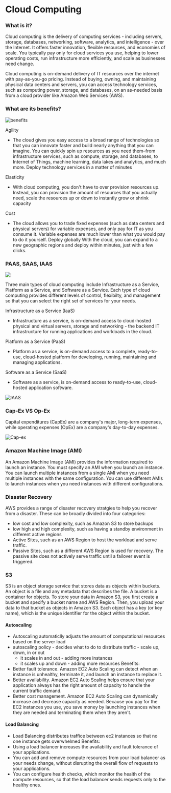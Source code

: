 # Cloud Computing
### What is it?
Cloud computing is the delivery of computing services - including servers, storage, databases, networking, software, analytics, and intelligence - over the Internet. It offers faster innovation, flexible resources, and economies of scale. You typically pay only for cloud services you use, helping to lower operating costs, run infrastructure more efficiently, and scale as businesses need change.

Cloud computing is on-demand delivery of IT resources over the internet with pay-as-you-go pricing. Instead of buying, owning, and maintaining physical data centers and servers, you can access technology services, such as computing power, storage, and databases, on an as-needed basis from a cloud provider like Amazon Web Services (AWS).

### What are its benefits?

![benefits](https://thinkitsolutions.com/wp-content/uploads/2019/02/Benefits-of-Cloud-Computing.png)

Agility
- The cloud gives you easy access to a broad range of technologies so that you can innovate faster and build nearly anything that you can imagine. You can quickly spin up resources as you need them–from infrastructure services, such as compute, storage, and databases, to Internet of Things, machine learning, data lakes and analytics, and much more.
Deploy technology services in a matter of minutes

Elasticity
- With cloud computing, you don't have to over provision resources up.
Instead, you can provision the amount of resources that you actually need, scale the resources up or down to instantly grow or shrink capacity

Cost
- The cloud allows you to trade fixed expenses (such as data centers and physical servers) for variable expenses, and only pay for IT as you consume it. Variable expenses are much lower than what you would pay to do it yourself.
Deploy globally
With the cloud, you can expand to a new geographic regions and deploy within minutes, just with a few clicks.


### PAAS, SAAS, IAAS

![](https://www.volico.com/wp-content/uploads/2017/08/IaaS-Saas-and-PaaS.jpg)

Three main types of cloud computing include Infrastructure as a Service, Platform as a Service, and Software as a Service. Each type of cloud computing provides different levels of control, flexibilty, and management so that you can select the right set of services for your needs.

Infrastructure as a Service (IaaS)
- Infrastructure as a service, is on-demand access to cloud-hosted physical and virtual servers, storage and networking - the backend IT infrastructure for running applications and workloads in the cloud.

Platform as a Service (PaaS)
- Platform as a service, is on-demand access to a complete, ready-to-use, cloud-hosted platform for developing, running, maintaining and managing applications.

Software as a Service (SaaS)
- Software as a service, is on-demand access to ready-to-use, cloud-hosted application software.

![IAAS](https://www.redhat.com/cms/managed-files/iaas-paas-saas-diagram3-1638x1046.png)

### Cap-Ex VS Op-Ex

Capital expenditures (CapEx) are a company's major, long-term expenses, while operating expenses (OpEx) are a company's day-to-day expenses.

![Cap-ex](https://blog.comindware.com/wp-content/uploads/2018/12/capex-vs-opex.png)

### Amazon Machine Image (AMI)
An Amazon Machine Image (AMI) provides the information required to launch an instance. You must specify an AMI when you launch an instance. You can launch multiple instances from a single AMI when you need multiple instances with the same configuration. You can use different AMIs to launch instances when you need instances with different configurations.

### Disaster Recovery
AWS provides a range of disaster recovery stratgies to help you recover from a disaster. These can be broadly divided into four categories:
- low cost and low complexity, such as Amazon S3 to store backups
- low high and high complexity, such as having a standby environment in different active regions
- Active Sites, such as an AWS Region to host the workload and serve traffic.
- Passive Sites, such as a different AWS Region is used for recovery. The passive site does not actively serve traffic until a failover event is triggered.

### S3
S3 is an object storage service that stores data as objects within buckets. An object is a file and any metadata that describes the file. A bucket is a container for objects.
To store your data in Amazon S3, you first create a bucket and specify a bucket name and AWS Region. Then, you upload your data to that bucket as objects in Amazon S3. Each object has a key (or key name), which is the unique identifier for the object within the bucket.


#### Autoscaling
- Autoscaling automaticlly adjusts the amount of computational resources based on the server load
- autoscaling policy - decides what to do to distribute traffic - scale up, down, in or out
    - it scales in and out - adding more instances
    - it scales up and down - adding more resources
Benefits:
- Better fault tolerance. Amazon EC2 Auto Scaling can detect when an instance is unhealthy, terminate it, and launch an instance to replace it. 
- Better availability. Amazon EC2 Auto Scaling helps ensure that your application always has the right amount of capacity to handle the current traffic demand.
- Better cost management. Amazon EC2 Auto Scaling can dynamically increase and decrease capacity as needed. Because you pay for the EC2 instances you use, you save money by launching instances when they are needed and terminating them when they aren't.


#### Load Balancing
- Load Balancing distributes traffice between ec2 instances so that no one instance gets overwhelmed
Benefits:
- Using a load balancer increases the availability and fault tolerance of your applications.
- You can add and remove compute resources from your load balancer as your needs change, without disrupting the overall flow of requests to your applications.
- You can configure health checks, which monitor the health of the compute resources, so that the load balancer sends requests only to the healthy ones. 